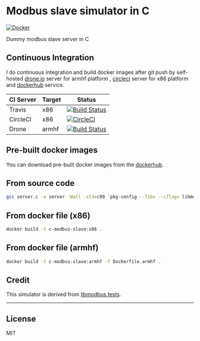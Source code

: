 # Modbus slave simulator in C

[![Docker](https://img.shields.io/badge/docker-ready-brightgreen.svg)](https://hub.docker.com/r/edgepro/c-modbus-slave/)

Dummy modbus slave server in C

## Continuous Integration

I do continuous integration and build docker images after git push by self-hosted [drone.io](http://armdrone.cmwang.net) server for armhf platform , [circleci](http://circleci.com) server for x86 platform and [dockerhub](https://hub.docker.com/r/edgepro/c-modbus-slave/) service.

| CI Server| Target    | Status                                                                                                                                 |
|----------|-----------|----------------------------------------------------------------------------------------------------------------------------------------|
| Travis   | x86       | [![Build Status](https://travis-ci.org/taka-wang/c-modbus-slave.svg)](https://travis-ci.org/taka-wang/c-modbus-slave)    |
| CircleCI | x86       | [![CircleCI](https://circleci.com/gh/taka-wang/c-modbus-slave.svg?style=shield)](https://circleci.com/gh/taka-wang/c-modbus-slave)     |
| Drone    | armhf     | [![Build Status](http://armdrone.cmwang.net/api/badges/taka-wang/c-modbus-slave/status.svg)](http://armdrone.cmwang.net/taka-wang/c-modbus-slave)|

## Pre-built docker images

You can download pre-built docker images from the [dockerhub](https://hub.docker.com/r/edgepro/c-modbus-slave/tags/).

## From source code

```bash
gcc server.c -o server -Wall -std=c99 `pkg-config --libs --cflags libmodbus`
```

## From docker file (x86)

```bash
docker build -t c-modbus-slave:x86 .
```

## From docker file (armhf)

```bash
docker build -t c-modbus-slave:armhf -f Dockerfile.armhf .
```

## Credit

This simulator is derived from [libmodbus tests](https://github.com/stephane/libmodbus/tree/master/tests).

---

## License

MIT
